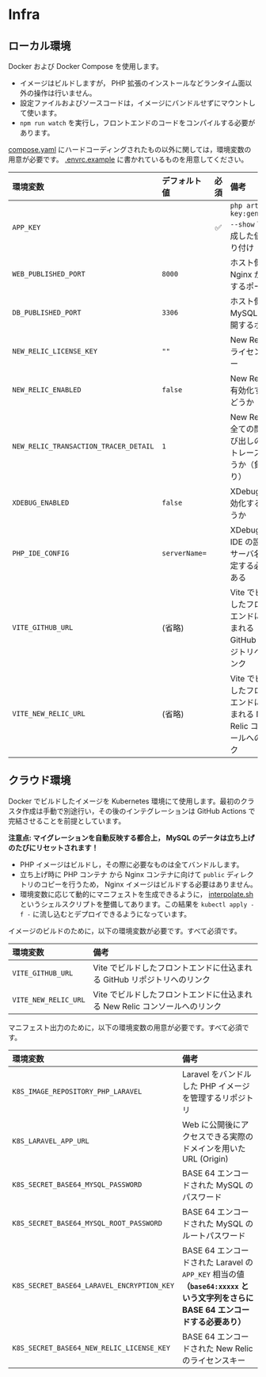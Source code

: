 # Infra

## ローカル環境

Docker および Docker Compose を使用します。

- イメージはビルドしますが， PHP 拡張のインストールなどランタイム面以外の操作は行いません。
- 設定ファイルおよびソースコードは，イメージにバンドルせずにマウントして使います。
- `npm run watch` を実行し，フロントエンドのコードをコンパイルする必要があります。

[compose.yaml](../compose.yaml) にハードコーディングされたもの以外に関しては，環境変数の用意が必要です。 [.envrc.example](../.envrc.example) に書かれているものを用意してください。

| 環境変数                                  | デフォルト値        | 必須  | 備考                                            |
|:--------------------------------------|:--------------|:---:|:----------------------------------------------|
| `APP_KEY`                             |               |  ✅  | `php artisan key:generate --show` で生成した値を貼り付け |
| `WEB_PUBLISHED_PORT`                  | `8000`        |     | ホスト側に Nginx が公開するポート                          |
| `DB_PUBLISHED_PORT`                   | `3306`        |     | ホスト側に MySQL が公開するポート                          |
| `NEW_RELIC_LICENSE_KEY`               | `""`          |     | New Relic のライセンスキー                            |
| `NEW_RELIC_ENABLED`                   | `false`       |     | New Relic を有効化するかどうか                          |
| `NEW_RELIC_TRANSACTION_TRACER_DETAIL` | `1`           |     | New Relic で全ての関数呼び出しの自動トレースを行うか（負荷あり）         |
| `XDEBUG_ENABLED`                      | `false`       |     | XDebug を有効化するかどうか                             |
| `PHP_IDE_CONFIG`                      | `serverName=` |     | XDebug 用の IDE の設定。サーバ名を設定する必要がある              |
| `VITE_GITHUB_URL`                     | (省略)          |     | Vite でビルドしたフロントエンドに仕込まれる GitHub リポジトリへのリンク    |
| `VITE_NEW_RELIC_URL`                  | (省略)          |     | Vite でビルドしたフロントエンドに仕込まれる New Relic コンソールへのリンク |

## クラウド環境

Docker でビルドしたイメージを Kubernetes 環境にて使用します。最初のクラスタ作成は手動で別途行い，その後のインテグレーションは GitHub Actions で完結させることを前提としています。

**注意点: マイグレーションを自動反映する都合上， MySQL のデータは立ち上げのたびにリセットされます！**

- PHP イメージはビルドし，その際に必要なものは全てバンドルします。
- 立ち上げ時に PHP コンテナ から Nginx コンテナに向けて `public` ディレクトリのコピーを行うため， Nginx イメージはビルドする必要はありません。
- 環境変数に応じて動的にマニフェストを生成できるように， [interpolate.sh](./k8s/interpolate.sh) というシェルスクリプトを整備してあります。この結果を `kubectl apply -f -` に流し込むとデプロイできるようになっています。

イメージのビルドのために，以下の環境変数が必要です。すべて必須です。

| 環境変数                 | 備考                                            |
|:---------------------|:----------------------------------------------|
| `VITE_GITHUB_URL`    | Vite でビルドしたフロントエンドに仕込まれる GitHub リポジトリへのリンク    |
| `VITE_NEW_RELIC_URL` | Vite でビルドしたフロントエンドに仕込まれる New Relic コンソールへのリンク |

マニフェスト出力のために，以下の環境変数の用意が必要です。すべて必須です。

| 環境変数                                       | 備考                                                                                               |
|:-------------------------------------------|:-------------------------------------------------------------------------------------------------|
| `K8S_IMAGE_REPOSITORY_PHP_LARAVEL`         | Laravel をバンドルした PHP イメージを管理するリポジトリ                                                               |
| `K8S_LARAVEL_APP_URL`                      | Web に公開後にアクセスできる実際のドメインを用いた URL (Origin)                                                         |
| `K8S_SECRET_BASE64_MYSQL_PASSWORD`         | BASE 64 エンコードされた MySQL のパスワード                                                                    | 
| `K8S_SECRET_BASE64_MYSQL_ROOT_PASSWORD`    | BASE 64 エンコードされた MySQL のルートパスワード                                                                 |
| `K8S_SECRET_BASE64_LARAVEL_ENCRYPTION_KEY` | BASE 64 エンコードされた Laravel の `APP_KEY` 相当の値<br>**（`base64:xxxxx` という文字列をさらに BASE 64 エンコードする必要あり）** |
| `K8S_SECRET_BASE64_NEW_RELIC_LICENSE_KEY`  | BASE 64 エンコードされた New Relic のライセンスキー                                                              |
